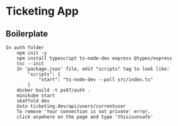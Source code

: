 # Ticketing App

## Boilerplate

    In auth folder
        npm init -y
        npm install typescript ts-node-dev express @types/express
        tsc --init
        In 'package.json' file, edit "scripts" tag to look like:
            "scripts": {
                "start": "ts-node-dev --poll src/index.ts"
            }
        docker build -t ps07/auth .
        minikube start
        skaffold dev
        Goto ticketing.dev/api/users/currentuser
        To remove 'Your connection is not private' error,
        click anywhere on the page and type 'thisisunsafe'
